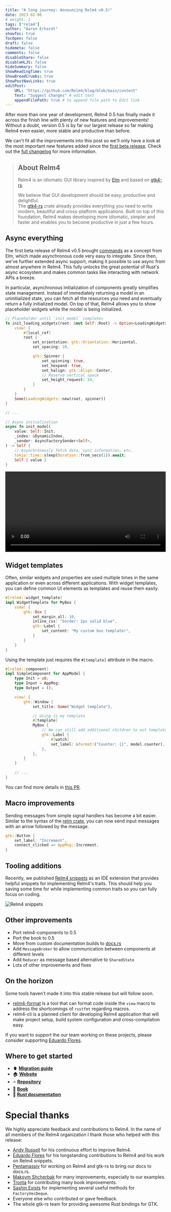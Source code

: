 ```yaml
---
title: "A long journey: Announcing Relm4 v0.5!"
date: 2023-02-06
# weight: 1
tags: ["relm4"]
author: "Aaron Erhardt"
showToc: true
TocOpen: false
draft: false
hidemeta: false
comments: false
disableShare: false
disableHLJS: false
hideSummary: false
ShowReadingTime: true
ShowBreadCrumbs: true
ShowPostNavLinks: true
editPost:
    URL: "https://github.com/Relm4/blog/blob/main/content"
    Text: "Suggest Changes" # edit text
    appendFilePath: true # to append file path to Edit link
---
```


After more than one year of development, Relm4 0.5 has finally made it across the finish line with plenty of new features and improvements!
Without a doubt, version 0.5 is by far our largest release so far making Relm4 even easier, more stable and productive than before.

We can't fit all the improvements into this post so we'll only have a look at the most important new features added since the [first beta release](http://localhost:1313/blog/posts/announcing_relm4_v0.5_beta).
Check out the [full changelog](https://github.com/Relm4/Relm4/blob/main/CHANGES.md) for more information.

> ## About Relm4
> 
> Relm4 is an idiomatic GUI library inspired by [Elm](https://elm-lang.org/) and based on [gtk4-rs](https://crates.io/crates/gtk4).
> 
> We believe that GUI development should be easy, productive and delightful.  
> The [gtk4-rs](https://crates.io/crates/gtk4) crate already provides everything you need to write modern, beautiful and cross-platform applications.
> Built on top of this foundation, Relm4 makes developing more idiomatic, simpler and faster and enables you to become productive in just a few hours.

## Async everything

The first beta release of Relm4 v0.5 brought [commands](/blog/posts/announcing_relm4_v0.5_beta/#commands) as a concept from Elm, which made asynchronous code very easy to integrate.
Since then, we've further extended async support, making it possible to use async from almost anywhere in Relm4.
This fully unlocks the great potential of Rust's async ecosystem and makes common tasks like interacting with network APIs a breeze.

In particular, asynchronous initialization of components greatly simplifies state management.
Instead of immediately returning a model in an uninitialized state, you can fetch all the resources you need and eventually return a fully initialized model.
On top of that, Relm4 allows you to show placeholder widgets while the model is being initialized.

```rust
// Placeholder until `init_model` completes
fn init_loading_widgets(root: &mut Self::Root) -> Option<LoadingWidgets> {
    view! {
        #[local_ref]
        root {
            set_orientation: gtk::Orientation::Horizontal,
            set_spacing: 10,

            gtk::Spinner {
                set_spinning: true,
                set_hexpand: true,
                set_halign: gtk::Align::Center,
                // Reserve vertical space
                set_height_request: 34,
            }
        }
    }
    Some(LoadingWidgets::new(root, spinner))
}

// ...

// Async initialization
async fn init_model(
    value: Self::Init,
    _index: &DynamicIndex,
    _sender: AsyncFactorySender<Self>,
) -> Self {
    // Asynchronously fetch data, sync information, etc.
    tokio::time::sleep(Duration::from_secs(1)).await;
    Self { value }
}
```

<video controls style="width: 100%;">
    <source src="./async_factory.webm" type="video/webm">
    Your browser does not support the video tag.
</video> 

## Widget templates

Often, similar widgets and properties are used multiple times in the same application or even across different applications.
With widget templates, you can define common UI elements as templates and reuse them easily.

```rust
#[relm4::widget_template]
impl WidgetTemplate for MyBox {
    view! {
        gtk::Box {
            set_margin_all: 10,
            inline_css: "border: 2px solid blue",
            gtk::Label {
                set_content: "My custom box template!",
            }
        }
    }
}
```

Using the template just requires the `#[template]` attribute in the macro.

```rust
#[relm4::component]
impl SimpleComponent for AppModel {
    type Init = u8;
    type Input = AppMsg;
    type Output = ();

    view! {
        gtk::Window {
            set_title: Some("Widget template"),

            // Using is my template
            #[template]
            MyBox {
                // We can still add additional children to out template!
                gtk::Label {
                    #[watch]
                    set_label: &format!("Counter: {}", model.counter),
                },
            },
        }
    }
    
    // ...
}
```

You can find more details in [this PR](https://github.com/Relm4/Relm4/pull/310).

## Macro improvements

Sending messages from simple signal handlers has become a bit easier.
Similar to the syntax of the [relm crate](https://github.com/antoyo/relm#widget-attribute), you can now send input messages with an arrow followed by the message.

```rust
gtk::Button {
    set_label: "Increment",
    connect_clicked => AppMsg::Increment,
}
```

## Tooling additions

Recently, we published [Relm4 snippets](https://open-vsx.org/extension/Relm4/relm4-snippets) as an IDE extension that provides helpful snippets for implementing Relm4's traits.
This should help you saving some time for while implementing common traits so you can fully focus on coding.

![Relm4 snippets](./snippets.gif)

## Other improvements

- Port relm4-components to 0.5
- Port the book to 0.5
- Move from custom documentation builds to [docs.rs](https://docs.rs/relm4/)
- Add `MessageBroker` to allow communication between components at different levels
- Add `Reducer` as message based alternative to `SharedState`
- Lots of other improvements and fixes

## On the horizon

Some tools haven't made it into this stable release but will follow soon.

+ [relm4-format](https://github.com/Relm4/Relm4/pull/385) is a tool that can format code inside the `view` macro to address the shortcomings of `rustfmt` regarding macros.
+ relm4-cli is a planned client for developing Relm4 application that will make project setup, build system configuration and cross-compilation easy.

If you want to support the our team working on these projects, please consider supporting [Eduardo Flores](https://github.com/sponsors/edfloreshz).

## Where to get started

+ ⬆️ **[Migration guide](https://relm4.org/book/stable/0_4_to_0_5.html)**
+ 🏠 **[Website](https://relm4.org)**
+ ⭐ **[Repository](https://github.com/Relm4/Relm4)**
+ 📖 **[Book](https://relm4.org/book/stable)**
+ 📜 **[Rust documentation](https://docs.rs/relm4)**

# Special thanks

We highly appreciate feedback and contributions to Relm4.
In the name of all members of the Relm4 organization I thank those who helped with this release:

+ [Andy Russell](https://github.com/euclio) for his continuous effort to improve Relm4.
+ [Eduardo Flores](https://github.com/edfloreshz) for his longstanding contributions to Relm4 and his work on Relm4 snippets.
+ [Pentamassiv](https://github.com/pentamassiv) for working on Relm4 and gtk-rs to bring our docs to docs.rs.
+ [Maksym Shcherbak](https://github.com/MaksymShcherbak) for many improvements, especially to our examples.
+ [Tronta](https://github.com/tronta) for contributing many book improvements.
+ [Sashin Exists](https://github.com/sashinexists) for implementing several useful methods for `FactoryVecDeque`.
+ Everyone else who contributed or gave feedback.
+ The whole gtk-rs team for providing awesome Rust bindings for GTK.
